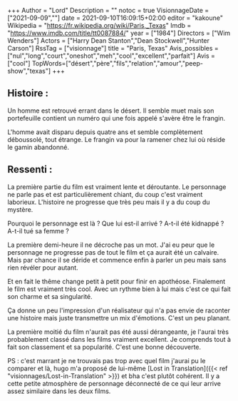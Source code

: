 +++
Author = "Lord"
Description = ""
notoc = true
VisionnageDate = ["2021-09-09",""]
date = 2021-09-10T16:09:15+02:00
editor = "kakoune"
Wikipedia = "https://fr.wikipedia.org/wiki/Paris,_Texas"
Imdb = "https://www.imdb.com/title/tt0087884/"
year = ["1984"]
Directors = ["Wim Wenders"]
Actors = ["Harry Dean Stanton","Dean Stockwell","Hunter Carson"]
RssTag = ["visionnage"]
title = "Paris, Texas"
Avis_possibles = ["nul","long","court","oneshot","meh","cool","excellent","parfait"]
Avis = ["cool"] 
TopWords=["désert","père","fils","relation","amour","peep-show","texas"]
+++
## Histoire : 
Un homme est retrouvé errant dans le désert.
Il semble muet mais son portefeuille contient un numéro qui une fois appelé s'avère être le frangin.

L'homme avait disparu depuis quatre ans et semble complètement déboussolé, tout étrange.
Le frangin va pour la ramener chez lui où réside le gamin abandonné.

## Ressenti :
La première partie du film est vraiment lente et déroutante.
Le personnage ne parle pas et est particulièrement chiant, du coup c'est vraiment laborieux.
L'histoire ne progresse que très peu mais il y a du coup du mystère.

Pourquoi le personnage est là ?
Que lui est-il arrivé ?
A-t-il été kidnappé ?
A-t-il tué sa femme ?

La première demi-heure il ne décroche pas un mot.
J'ai eu peur que le personnage ne progresse pas de tout le film et ça aurait été un calvaire.
Mais par chance il se déride et commence enfin à parler un peu mais sans rien révéler pour autant.

Et en fait le thême change petit à petit pour finir en apothéose.
Finalement le film est vraiment très cool.
Avec un rythme bien à lui mais c'est ce qui fait son charme et sa singularité.

Ça donne un peu l'impression d'un réalisateur qui n'a pas envie de raconter une histoire mais juste transmettre un mix d'émotions.
C'est un peu planant.

La première moitié du film n'aurait pas été aussi dérangeante, je l'aurai très probablement classé dans les films vraiment excellent.
Je comprends tout à fait son classement et sa popularité.
C'est une bonne découverte.

PS : c'est marrant je ne trouvais pas trop avec quel film j'aurai pu le comparer et là, hugo m'a proposé de lui-même [Lost in Translation]({{< ref "visionnages/Lost-in-Translation" >}}) et bha c'est plutôt cohérent.
Il y a cette petite atmosphère de personnage déconnecté de ce qui leur arrive assez similaire dans les deux films.
